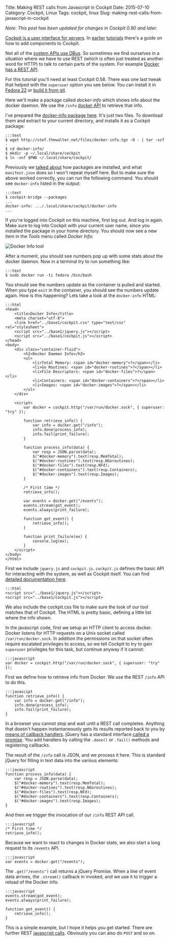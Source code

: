 Title: Making REST calls from Javascript in Cockpit
Date: 2015-07-10
Category: Cockpit, Linux
Tags: cockpit, linux
Slug: making-rest-calls-from-javascript-in-cockpit

*Note: This post has been updated for changes in Cockpit 0.90 and later.*

[Cockpit is a user interface for servers](http://cockpit-project.org). In [earlier](http://stef.thewalter.net/creating-plugins-for-the-cockpit-user-interface.html) [tutorials](http://stef.thewalter.net/using-dbus-from-javascript-in-cockpit.html) there's a guide on how to add components to Cockpit.

Not all of the [system APIs use DBus](http://stef.thewalter.net/d-bus-is-powerful-ipc.html). So sometimes we find ourselves in a situation where we have to use REST (which is often just treated as another word for HTTP) to talk to certain parts of the system. For example [Docker has a REST API](https://docs.docker.com/reference/api/docker_remote_api/).

For this tutorial you'll need at least Cockpit 0.58. There was one last tweak that helped with the ```superuser``` option you see below. You can install it in [Fedora 22](http://cockpit-project.org/running.html) or [build it from git](https://github.com/cockpit-project/cockpit/blob/master/HACKING.md).

Here we'll make a package called *docker-info* which shows info about the docker daemon. We use the `/info` [docker API](https://docs.docker.com/reference/api/docker_remote_api_v1.18/#display-system-wide-information) to retrieve that info.

I've prepared the [docker-info package here](http://stef.thewalter.net/files/docker-info.tgz). It's just two files. To download them and extract to your current directory, and installs it as a Cockpit package:

    :::text
    $ wget http://stef.thewalter.net/files/docker-info.tgz -O - | tar -xzf -
    $ cd docker-info/
    $ mkdir -p ~/.local/share/cockpit
    $ ln -snf $PWD ~/.local/share/cockpit/

Previously we [talked about](http://stef.thewalter.net/creating-plugins-for-the-cockpit-user-interface.html) how packages are installed, and what `manifest.json` does so I won't repeat myself here. But to make sure the above worked correctly, you can run the following command. You should see `docker-info` listed in the output:

    :::text
    $ cockpit-bridge --packages
    ...
    docker-info: .../.local/share/cockpit/docker-info
    ...

If you're logged into Cockpit on this machine, first log out. And log in again. Make sure to log into Cockpit with your current user name, since you installed the package in your home directory. You should now see a new item in the *Tools* menu called *Docker Info*:

![Docker Info tool](images/cockpit-docker-info.png)

After a moment, you should see numbers pop up with some stats about the docker daemon. Now in a terminal try to run something like:

    :::text
    $ sudo docker run -ti fedora /bin/bash

You should see the numbers update as the container is pulled and started. When you type ```exit``` in the container, you should see the numbers update again. How is this happening? Lets take a look at the `docker-info` HTML:

    :::html
    <head>
        <title>Docker Info</title>
        <meta charset="utf-8">
        <link href="../base1/cockpit.css" type="text/css" rel="stylesheet">
        <script src="../base1/jquery.js"></script>
        <script src="../base1/cockpit.js"></script>
    </head>
    <body>
        <div class="container-fluid">
            <h2>Docker Daemon Info</h2>
            <ul>
                <li>Total Memory: <span id="docker-memory">?</span></li>
                <li>Go Routines: <span id="docker-routines">?</span></li>
                <li>File Descriptors: <span id="docker-files">?</span></li>
                <li>Containers: <span id="docker-containers">?</span></li>
                <li>Images: <span id="docker-images">?</span></li>
            </ul>
        </div>

        <script>
            var docker = cockpit.http("/var/run/docker.sock", { superuser: "try" });

            function retrieve_info() {
                var info = docker.get("/info");
                info.done(process_info);
                info.fail(print_failure);
            }

            function process_info(data) {
                var resp = JSON.parse(data);
                $("#docker-memory").text(resp.MemTotal);
                $("#docker-routines").text(resp.NGoroutines);
                $("#docker-files").text(resp.NFd);
                $("#docker-containers").text(resp.Containers);
                $("#docker-images").text(resp.Images);
            }

            /* First time */
            retrieve_info();

            var events = docker.get("/events");
            events.stream(got_event);
            events.always(print_failure);

            function got_event() {
                retrieve_info();
            }

            function print_failure(ex) {
                console.log(ex);
            }
        </script>
    </body>
    </html>

First we include `jquery.js` and `cockpit.js`. `cockpit.js` defines the basic API for interacting with the system, as well as Cockpit itself. You can find [detailed documentation here](http://files.cockpit-project.org/guide/latest/api-cockpit.html).

    :::html
    <script src="../base1/jquery.js"></script>
    <script src="../base1/cockpit.js"></script>

We also include the cockpit.css file to make sure the look of our tool matches that of Cockpit. The HTML is pretty basic, defining a little list where the info shown.

In the javascript code, first we setup an HTTP client to access docker. Docker listens for HTTP requests on a Unix socket called `/var/run/docker.sock`. In addition the permissions on that socket often require escalated privileges to access, so we tell Cockpit to try to gain `superuser` privileges for this task, but continue anyway if it cannot:

    :::javascript
    var docker = cockpit.http("/var/run/docker.sock", { superuser: "try" });

First we define how to retrieve info from Docker. We use the REST `/info` API to do this.

    :::javascipt
    function retrieve_info() {
        var info = docker.get("/info");
        info.done(process_info);
        info.fail(print_failure);
    }

In a browser you cannot stop and wait until a REST call completes. Anything that doesn't happen instantaneously gets its results reported back to you by [means of callback handlers](http://files.cockpit-project.org/guide/latest/api-cockpit.html#cockpit-http-done). jQuery has a standard interface [called a promise](http://api.jquery.com/deferred.promise/). You add handlers by calling the `.done()` or `.fail()` methods and registering callbacks.

The result of the `/info` call is JSON, and we process it here. This is standard jQuery for filling in text data into the various elements:

    :::javascript
    function process_info(data) {
        var resp = JSON.parse(data);
        $("#docker-memory").text(resp.MemTotal);
        $("#docker-routines").text(resp.NGoroutines);
        $("#docker-files").text(resp.NFd);
        $("#docker-containers").text(resp.Containers);
        $("#docker-images").text(resp.Images);
    }

And then we trigger the invocation of our `/info` REST API call.

    :::javascript
    /* First time */
    retrieve_info();

Because we want to react to changes in Docker state, we also start a long request to its `/events` API.

    :::javascript
    var events = docker.get("/events");

The `.get("/events")` call returns a jQuery Promise. When a line of event data arrives, the `.stream()` callback in invoked, and we use it to trigger a reload of the Docker info.

    :::javascript
    events.stream(got_event);
    events.always(print_failure);

    function got_event() {
        retrieve_info();
    }

This is a simple example, but I hope it helps you get started. There are further REST [javascript calls](http://files.cockpit-project.org/guide/latest/api-cockpit.html#latest-http). Obviously you can also do `POST` and so on.
